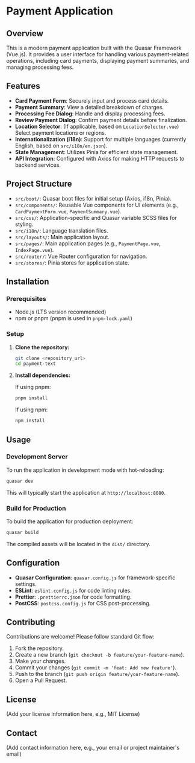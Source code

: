# Payment Application

## Overview

This is a modern payment application built with the Quasar Framework (Vue.js). It provides a user interface for handling various payment-related operations, including card payments, displaying payment summaries, and managing processing fees.

## Features

*   **Card Payment Form**: Securely input and process card details.
*   **Payment Summary**: View a detailed breakdown of charges.
*   **Processing Fee Dialog**: Handle and display processing fees.
*   **Review Payment Dialog**: Confirm payment details before finalization.
*   **Location Selector**: (If applicable, based on `LocationSelector.vue`) Select payment locations or regions.
*   **Internationalization (i18n)**: Support for multiple languages (currently English, based on `src/i18n/en.json`).
*   **State Management**: Utilizes Pinia for efficient state management.
*   **API Integration**: Configured with Axios for making HTTP requests to backend services.

## Project Structure

*   `src/boot/`: Quasar boot files for initial setup (Axios, i18n, Pinia).
*   `src/components/`: Reusable Vue components for UI elements (e.g., `CardPaymentForm.vue`, `PaymentSummary.vue`).
*   `src/css/`: Application-specific and Quasar variable SCSS files for styling.
*   `src/i18n/`: Language translation files.
*   `src/layouts/`: Main application layout.
*   `src/pages/`: Main application pages (e.g., `PaymentPage.vue`, `IndexPage.vue`).
*   `src/router/`: Vue Router configuration for navigation.
*   `src/stores/`: Pinia stores for application state.

## Installation

### Prerequisites

*   Node.js (LTS version recommended)
*   npm or pnpm (pnpm is used in `pnpm-lock.yaml`)

### Setup

1.  **Clone the repository:**

    ```bash
    git clone <repository_url>
    cd payment-text
    ```

2.  **Install dependencies:**

    If using pnpm:
    ```bash
    pnpm install
    ```
    If using npm:
    ```bash
    npm install
    ```

## Usage

### Development Server

To run the application in development mode with hot-reloading:

```bash
quasar dev
```

This will typically start the application at `http://localhost:8080`.

### Build for Production

To build the application for production deployment:

```bash
quasar build
```

The compiled assets will be located in the `dist/` directory.

## Configuration

*   **Quasar Configuration**: `quasar.config.js` for framework-specific settings.
*   **ESLint**: `eslint.config.js` for code linting rules.
*   **Prettier**: `.prettierrc.json` for code formatting.
*   **PostCSS**: `postcss.config.js` for CSS post-processing.

## Contributing

Contributions are welcome! Please follow standard Git flow:

1.  Fork the repository.
2.  Create a new branch (`git checkout -b feature/your-feature-name`).
3.  Make your changes.
4.  Commit your changes (`git commit -m 'feat: Add new feature'`).
5.  Push to the branch (`git push origin feature/your-feature-name`).
6.  Open a Pull Request.

## License

(Add your license information here, e.g., MIT License)

## Contact

(Add contact information here, e.g., your email or project maintainer's email)
